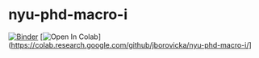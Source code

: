 # nyu-phd-macro-i
[![Binder](https://mybinder.org/badge_logo.svg)](https://mybinder.org/v2/gh/jborovicka/nyu-phd-macro-i/HEAD)
[![Open In Colab](https://colab.research.google.com/assets/colab-badge.svg)](https://colab.research.google.com/github/jborovicka/nyu-phd-macro-i/]

